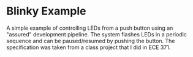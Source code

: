 # Blinky Example

A simple example of controlling LEDs from a push button using an "assured" development pipeline. The system flashes LEDs in a periodic sequence and can be paused/resumed by pushing the button. The specification was taken from a class project that I did in ECE 371.
